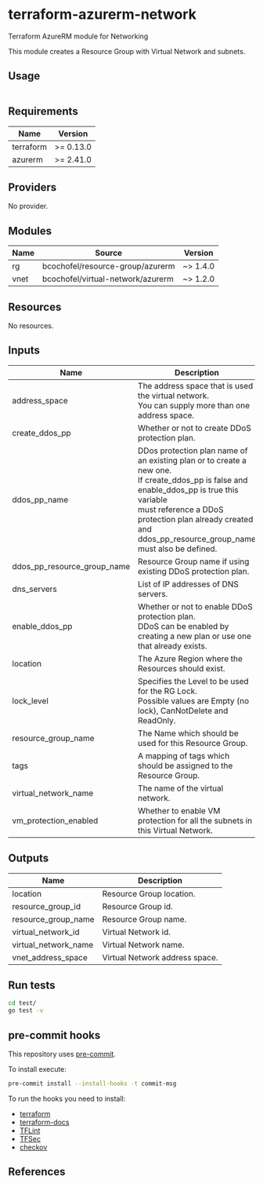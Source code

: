 # terraform-azurerm-network

Terraform AzureRM module for Networking

This module creates a Resource Group with Virtual Network and subnets.

## Usage

```hcl:examples/basic/main.tf
```

<!-- BEGINNING OF PRE-COMMIT-TERRAFORM DOCS HOOK -->
## Requirements

| Name | Version |
|------|---------|
| terraform | >= 0.13.0 |
| azurerm | >= 2.41.0 |

## Providers

No provider.

## Modules

| Name | Source | Version |
|------|--------|---------|
| rg | bcochofel/resource-group/azurerm | ~> 1.4.0 |
| vnet | bcochofel/virtual-network/azurerm | ~> 1.2.0 |

## Resources

No resources.

## Inputs

| Name | Description | Type | Default | Required |
|------|-------------|------|---------|:--------:|
| address\_space | The address space that is used the virtual network.<br>You can supply more than one address space. | `list(string)` | n/a | yes |
| create\_ddos\_pp | Whether or not to create DDoS protection plan. | `bool` | `false` | no |
| ddos\_pp\_name | DDos protection plan name of an existing plan or to create a new one.<br>If create\_ddos\_pp is false and enable\_ddos\_pp is true this variable<br>must reference a DDoS protection plan already created and<br>ddos\_pp\_resource\_group\_name must also be defined. | `string` | `""` | no |
| ddos\_pp\_resource\_group\_name | Resource Group name if using existing DDoS protection plan. | `string` | `""` | no |
| dns\_servers | List of IP addresses of DNS servers. | `list(string)` | `[]` | no |
| enable\_ddos\_pp | Whether or not to enable DDoS protection plan.<br>DDoS can be enabled by creating a new plan or use one that already exists. | `bool` | `false` | no |
| location | The Azure Region where the Resources should exist. | `string` | n/a | yes |
| lock\_level | Specifies the Level to be used for the RG Lock.<br>Possible values are Empty (no lock), CanNotDelete and ReadOnly. | `string` | `""` | no |
| resource\_group\_name | The Name which should be used for this Resource Group. | `string` | n/a | yes |
| tags | A mapping of tags which should be assigned to the Resource Group. | `map(string)` | `{}` | no |
| virtual\_network\_name | The name of the virtual network. | `string` | n/a | yes |
| vm\_protection\_enabled | Whether to enable VM protection for all the subnets in this Virtual Network. | `bool` | `false` | no |

## Outputs

| Name | Description |
|------|-------------|
| location | Resource Group location. |
| resource\_group\_id | Resource Group id. |
| resource\_group\_name | Resource Group name. |
| virtual\_network\_id | Virtual Network id. |
| virtual\_network\_name | Virtual Network name. |
| vnet\_address\_space | Virtual Network address space. |
<!-- END OF PRE-COMMIT-TERRAFORM DOCS HOOK -->
## Run tests

```bash
cd test/
go test -v
```

## pre-commit hooks

This repository uses [pre-commit](https://pre-commit.com/).

To install execute:

```bash
pre-commit install --install-hooks -t commit-msg
```

To run the hooks you need to install:

* [terraform](https://github.com/hashicorp/terraform)
* [terraform-docs](https://github.com/terraform-docs/terraform-docs)
* [TFLint](https://github.com/terraform-linters/tflint)
* [TFSec](https://github.com/tfsec/tfsec)
* [checkov](https://github.com/bridgecrewio/checkov)

## References

